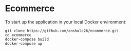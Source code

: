 # Ecommerce

To start up the application in your local Docker environment:

```
git clone https://github.com/anshulc26/ecommerce.git
cd ecommerce
docker-compose build
docker-compose up
```
